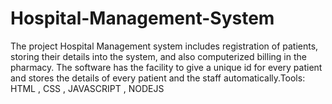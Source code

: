 # Hospital-Management-System
The project Hospital Management system includes registration of patients, storing their details into the system, and also computerized billing in the pharmacy. The software has the facility to give a unique id for every patient and stores the details of every patient and the staff automatically.Tools: HTML , CSS , JAVASCRIPT , NODEJS
